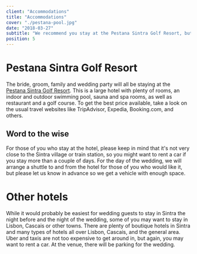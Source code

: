 ```yaml
---
client: "Accommodations"
title: "Accommodations"
cover: "./pestana-pool.jpg"
date: "2018-03-27"
subtitle: "We recommend you stay at the Pestana Sintra Golf Resort, but there are plenty of other options in Sintra."
position: 5
---
```

# Pestana Sintra Golf Resort

The bride, groom, family and wedding party will all be staying at the [Pestana Sintra Golf Resort](https://www.pestana.com/es/hotel/pestana-sintra?gclid=EAIaIQobChMIi4CRmt7Q2QIVCvEbCh0Y0gLNEAAYASAAEgLeHvD_BwE&gclsrc=aw.ds). This is a large hotel with plenty of rooms, an indoor and outdoor swimming pool, sauna and spa rooms, as well as restaurant and a golf course. To get the best price available, take a look on the usual travel websites like TripAdvisor, Expedia, Booking.com, and others. 

## Word to the wise

For those of you who stay at the hotel, please keep in mind that it's not very close to the Sintra village or train station, so you might want to rent a car if you stay more than a couple of days. For the day of the wedding, we will arrange a shuttle to and from the hotel for those of you who would like it, but please let us know in advance so we get a vehicle with enough space.

# Other hotels
While it would probably be easiest for wedding guests to stay in Sintra the night before and the night of the wedding, some of you may want to stay in Lisbon, Cascais or other towns. There are plenty of boutique hotels in Sintra and many types of hotels all over Lisbon, Cascais, and the general area. Uber and taxis are not too expensive to get around in, but again, you may want to rent a car. At the venue, there will be parking for the wedding.
